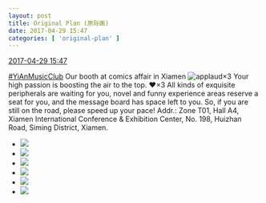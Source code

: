 ```yaml
---
layout: post
title: Original Plan (原际画)
date: 2017-04-29 15:47
categories: [ 'original-plan' ]
---
```


<div class="weibo-info">
  <a href="http://weibo.com/5626539553/F0NmuwTWz">2017-04-29 15:47</a>
</div>

[#YiAnMusicClub](http://weibo.com/p/100808beae2e3e05b17b64f63ebedca39f19b2/super_index) Our booth at comics affair in Xiamen ![applaud](http://img.t.sinajs.cn/t4/appstyle/expression/ext/normal/36/gza_org.gif)×3 Your high passion is boosting the air to the top. :heart:×3 All kinds of exquisite peripherals are waiting for you, novel and funny experience areas reserve a seat for you, and the message board has space left to you. So, if you are still on the road, please speed up your pace! Addr.: Zone T01, Hall A4, Xiamen International Conference & Exhibition Center, No. 198, Huizhan Road, Siming District, Xiamen.

<!-- more -->

<ul class="weibo-pic-list-2">
  <li class="weibo-pic">
    <a href="http://wx3.sinaimg.cn/mw690/0068MnXXgy1ff3l9qfzksj30u90qogw3.jpg"><img src="http://wx3.sinaimg.cn/thumb150/0068MnXXgy1ff3l9qfzksj30u90qogw3.jpg" /></a>
  </li>
  <li class="weibo-pic">
    <a href="http://wx2.sinaimg.cn/mw690/0068MnXXgy1ff3l9s4rd6j30zk0qon8d.jpg"><img src="http://wx2.sinaimg.cn/thumb150/0068MnXXgy1ff3l9s4rd6j30zk0qon8d.jpg" /></a>
  </li>
  <li class="weibo-pic">
    <a href="http://wx4.sinaimg.cn/mw690/0068MnXXgy1ff3l9vct56j311b0qods9.jpg"><img src="http://wx4.sinaimg.cn/thumb150/0068MnXXgy1ff3l9vct56j311b0qods9.jpg" /></a>
  </li>
  <li class="weibo-pic">
    <a href="http://wx4.sinaimg.cn/mw690/0068MnXXgy1ff3l9x6sdaj30wc0qoqcq.jpg"><img src="http://wx4.sinaimg.cn/thumb150/0068MnXXgy1ff3l9x6sdaj30wc0qoqcq.jpg" /></a>
  </li>
  <li class="weibo-pic">
    <a href="http://wx1.sinaimg.cn/mw690/0068MnXXgy1ff3l9yx8zdj30zk0qowrs.jpg"><img src="http://wx1.sinaimg.cn/thumb150/0068MnXXgy1ff3l9yx8zdj30zk0qowrs.jpg" /></a>
  </li>
  <li class="weibo-pic">
    <a href="http://wx1.sinaimg.cn/mw690/0068MnXXgy1ff3l9ns66xj30zn0qon7h.jpg"><img src="http://wx1.sinaimg.cn/thumb150/0068MnXXgy1ff3l9ns66xj30zn0qon7h.jpg" /></a>
  </li>
</ul>
